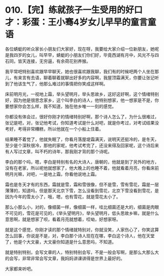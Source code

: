 # 010.【完】练就孩子一生受用的好口才：彩蛋：王小骞4岁女儿早早的童言童语

各位蜻蜓的听众家长小朋友们大家好，现在呀，我要给大家介绍一位新朋友，她呢是我四岁的女儿，叫早早，蜻蜓的小朋友们你们好，毕竟西湖有月中，风光不与四石同，皆天连接，无穷逼，有余荷花别养猴。

我平常吧特别喜欢跟早早聊天，她也很喜欢跟我聊，我们有的时候吧两个人坐在那儿，有来言有去语，聊着聊着就聊出好多的内容啊，我屋顶霜满天，你要让张记听到了他该生气了，他那么难过的事情把你笑成这样啊。

床前明月光，一视地上霜，举头望明月，举头思故乡，这好这好啊，这个情绪特别好，因为他是很思念家乡，这个叫李白的诗人，他特别想家，他一想家是不是，你要想家你会怎么样，我不知道，独在他乡唯一一刻的感觉。

你都没有体会过，很好你刚才的情绪特别好啊，那个诗人怎么了，为什么很难过，张记是吧，对，张记他考试，你知道考试是什么对吧，就是你考过，对考试结果没考好，考得非常糟糕，所以他就在一个小船上住着。

结果睡不着觉了，他就失眠了，你看月落屋堤霜满天，说明天还挺冷的，是冬天，至少是个深秋很冷，那他的家呢，他考试考完了，还没来得及回家呢，这个诗后来有人写过文章，叫不朽的诗年，那我刚才背的那个诗呢。

李白的那个吗，嗯，李白是特别有名的大诗人，唐朝的，他就是到了另外的地方，没有在老家，所以呢他就想家了，他大晚上的也睡不着，他就看着月亮，你看床前明月光嘛，对吧，一是地上霜，你看他说地上霜。

霜也是冬天才有的东西，霜就是雪，霜和雪很像，但不是雪，雪有雪花，霜是一层薄薄的，知道吗，但是那天北京下雪，怎么没看到雪花，北京下雪没看到雪花，是因为今年的雪太小了，哦，嗯，也有雪花，就是雪花太小了。

那么小那么小，对的，像细菌一样，像细菌一样，哇比细菌还是大的，细菌是肉眼不可见的，雪花是可见的，《举头望明月》，举头望明月，低头思故乡嘛，就是什么意思啊，就是想家了呗，看着月亮就想着，哎呦，好想家呀。

就是这个感觉，你刚才读的那个情绪就特别对，你就没笑，人家伤心了，你笑这算怎么回事，你说是不是，对，李白那个诗人现在在哪，李白这个诗人，他在天堂了，他是个大文豪，大文豪你知道是什么意思吗，不知道。

就是特别特别，会写文章的人，特别特别会写，不是一般会写啊，是那么大那么大的会写，非常非常会写文章，我妈妈讲课讲得是世界上最好的。

大家都来听吧。